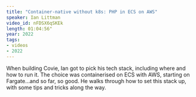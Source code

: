 ```yaml
---
title: "Container-native without k8s: PHP in ECS on AWS"
speaker: Ian Littman
video_id: nFDSX6qSKEk
length: 01:04:56"
year: 2022
tags:
- videos
- 2022
---
```

When building Covie, Ian got to pick his tech stack, including where and how to run it. The choice was containerised on ECS with AWS, starting on Fargate…and so far, so good. He walks through how to set this stack up, with some tips and tricks along the way.
